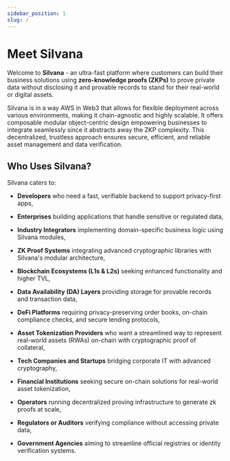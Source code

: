 ```yaml
---
sidebar_position: 1
slug: /
---
```


# Meet Silvana

Welcome to **Silvana** - an ultra-fast platform where customers can build their business solutions using **zero-knowledge proofs (ZKPs)** to prove private data without disclosing it and provable records to stand for their real-world or digital assets.

Silvana is in a way AWS in Web3 that allows for flexible deployment across various environments, making it chain-agnostic and highly scalable. It offers composable modular object-centric design empowering businesses to integrate seamlessly since it abstracts away the ZKP complexity. This decentralized, trustless approach ensures secure, efficient, and reliable asset management and data verification.

## Who Uses Silvana?
Silvana caters to:
- **Developers** who need a fast, verifiable backend to support privacy-first apps,

- **Enterprises** building applications that handle sensitive or regulated data,

- **Industry Integrators** implementing domain-specific business logic using Silvana modules,

- **ZK Proof Systems** integrating advanced cryptographic libraries with Silvana's modular architecture,

- **Blockchain Ecosystems (L1s & L2s)** seeking enhanced functionality and higher TVL,

- **Data Availability (DA) Layers** providing storage for provable records and transaction data,

- **DeFi Platforms** requiring privacy-preserving order books, on-chain compliance checks, and secure lending protocols,

- **Asset Tokenization Providers** who want a streamlined way to represent real-world assets (RWAs) on-chain with cryptographic proof of collateral,

- **Tech Companies and Startups** bridging corporate IT with advanced cryptography,

- **Financial Institutions** seeking secure on-chain solutions for real-world asset tokenization,

- **Operators** running decentralized proving infrastructure to generate zk proofs at scale,

- **Regulators or Auditors** verifying compliance without accessing private data,

- **Government Agencies** aiming to streamline official registries or identity verification systems.

